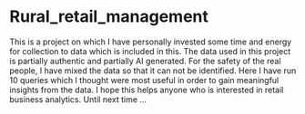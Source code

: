 # Rural_retail_management
This is a project on which I have personally invested some time and energy for collection to data which is included in this.
The data used in this project is partially authentic and partially AI generated.
For the safety of the real people, I have mixed the data so that it can not be identified.
Here I have run 10 queries which I thought were most useful in order to gain meaningful insights from the data.
I hope this helps anyone who is interested in retail business analytics.
Until next time ...

